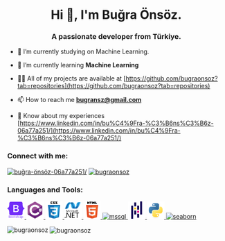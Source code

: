 


<h1 align="center">Hi 👋, I'm Buğra Önsöz.</h1>
<h3 align="center">A passionate developer from Türkiye.</h3>

- 🔭 I’m currently studying on Machine Learning.

- 🌱 I’m currently learning **Machine Learning**

- 👨‍💻 All of my projects are available at [https://github.com/bugraonsoz?tab=repositories](https://github.com/bugraonsoz?tab=repositories)

- 📫 How to reach me **bugransz@gmail.com**

- 📄 Know about my experiences [https://www.linkedin.com/in/bu%C4%9Fra-%C3%B6ns%C3%B6z-06a77a251/](https://www.linkedin.com/in/bu%C4%9Fra-%C3%B6ns%C3%B6z-06a77a251/)

<h3 align="left">Connect with me:</h3>
<p align="left">
<a href="https://linkedin.com/in/buğra-önsöz-06a77a251/" target="blank"><img align="center" src="https://raw.githubusercontent.com/rahuldkjain/github-profile-readme-generator/master/src/images/icons/Social/linked-in-alt.svg" alt="buğra-önsöz-06a77a251/" height="30" width="40" /></a>
<a href="https://instagram.com/bugraonsoz" target="blank"><img align="center" src="https://raw.githubusercontent.com/rahuldkjain/github-profile-readme-generator/master/src/images/icons/Social/instagram.svg" alt="bugraonsoz" height="30" width="40" /></a>
</p>

<h3 align="left">Languages and Tools:</h3>
<p align="left"> <a href="https://getbootstrap.com" target="_blank" rel="noreferrer"> <img src="https://raw.githubusercontent.com/devicons/devicon/master/icons/bootstrap/bootstrap-plain-wordmark.svg" alt="bootstrap" width="40" height="40"/> </a> <a href="https://www.w3schools.com/cs/" target="_blank" rel="noreferrer"> <img src="https://raw.githubusercontent.com/devicons/devicon/master/icons/csharp/csharp-original.svg" alt="csharp" width="40" height="40"/> </a> <a href="https://www.w3schools.com/css/" target="_blank" rel="noreferrer"> <img src="https://raw.githubusercontent.com/devicons/devicon/master/icons/css3/css3-original-wordmark.svg" alt="css3" width="40" height="40"/> </a> <a href="https://dotnet.microsoft.com/" target="_blank" rel="noreferrer"> <img src="https://raw.githubusercontent.com/devicons/devicon/master/icons/dot-net/dot-net-original-wordmark.svg" alt="dotnet" width="40" height="40"/> </a> <a href="https://www.w3.org/html/" target="_blank" rel="noreferrer"> <img src="https://raw.githubusercontent.com/devicons/devicon/master/icons/html5/html5-original-wordmark.svg" alt="html5" width="40" height="40"/> </a> <a href="https://www.microsoft.com/en-us/sql-server" target="_blank" rel="noreferrer"> <img src="https://www.svgrepo.com/show/303229/microsoft-sql-server-logo.svg" alt="mssql" width="40" height="40"/> </a> <a href="https://pandas.pydata.org/" target="_blank" rel="noreferrer"> <img src="https://raw.githubusercontent.com/devicons/devicon/2ae2a900d2f041da66e950e4d48052658d850630/icons/pandas/pandas-original.svg" alt="pandas" width="40" height="40"/> </a> <a href="https://www.python.org" target="_blank" rel="noreferrer"> <img src="https://raw.githubusercontent.com/devicons/devicon/master/icons/python/python-original.svg" alt="python" width="40" height="40"/> </a> <a href="https://seaborn.pydata.org/" target="_blank" rel="noreferrer"> <img src="https://seaborn.pydata.org/_images/logo-mark-lightbg.svg" alt="seaborn" width="40" height="40"/> </a> </p>

<p><img align="left" src="https://github-readme-stats.vercel.app/api/top-langs?username=bugraonsoz&show_icons=true&locale=en&layout=compact" alt="bugraonsoz" /></p>

<p>&nbsp;<img align="center" src="https://github-readme-stats.vercel.app/api?username=bugraonsoz&show_icons=true&locale=en" alt="bugraonsoz" /></p>
